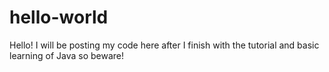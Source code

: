 # hello-world

Hello! I will be posting my code here after I finish with the tutorial and basic learning of Java so beware!

